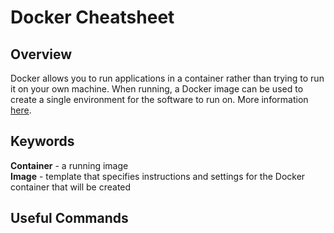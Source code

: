 # Docker Cheatsheet

## Overview

Docker allows you to run applications in a container rather than trying to run it on your own machine. When running, a Docker image can be used to create a single environment for the software to run on. More information [here](https://docs.docker.com/get-started/overview/).

## Keywords
**Container** - a running image  
**Image** - template that specifies instructions and settings for the Docker container that will be created  

## Useful Commands
